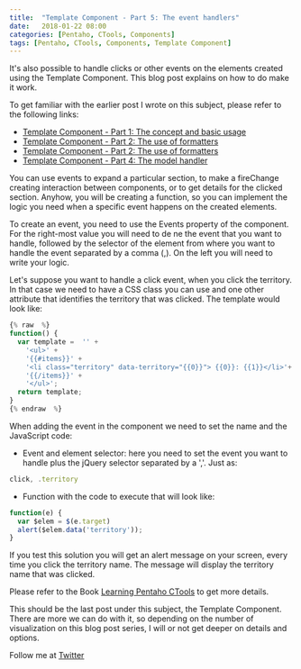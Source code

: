 ```yaml
---
title:  "Template Component - Part 5: The event handlers"
date:   2018-01-22 08:00
categories: [Pentaho, CTools, Components]
tags: [Pentaho, CTools, Components, Template Component]
---
```


It's also possible to handle clicks or other events on the elements created using the Template Component. This blog post explains on how to do make it work.

To get familiar with the earlier post I wrote on this subject, please refer to the following links: 

- [Template Component - Part 1: The concept and basic usage](http://mfgaspar.github.io/2017/Template-Component-Part-1/)
- [Template Component - Part 2: The use of formatters](http://mfgaspar.github.io/2017/Template-Component-Part-2/)
- [Template Component - Part 2: The use of formatters](http://mfgaspar.github.io/2017/Template-Component-Part-3/)
- [Template Component - Part 4: The model handler](http://mfgaspar.github.io/2017/Template-Component-Part-4/)

You can use events to expand a particular section, to make a fireChange creating interaction between components, or to get details for the clicked section. Anyhow, you will be creating a function, so you can implement the logic you need when a specific event happens on the created elements.

To create an event, you need to use the Events property of the component. For the right-most value you will need to de ne the event that you want to handle, followed by the selector of the element from where you want to handle the event separated by a comma (,). On the left you will need to write your logic.

Let's suppose you want to handle a click event, when you click the territory. In that case we need to have a CSS class you can use and one other attribute that identifies the territory that was clicked. The template would look like:

```javascript
{% raw  %} 
function() { 
  var template =  '' +
    '<ul>' +
    '{{#items}}' +
    '<li class="territory" data-territory="{{0}}"> {{0}}: {{1}}</li>'+
    '{{/items}}' +
    '</ul>'; 
  return template;
} 
{% endraw  %} 
```
When adding the event in the component we need to set the name and the JavaScript code: 

- Event and element selector: here you need to set the event you want to handle plus the jQuery selector separated by a ','. Just as:    

```javascript
click, .territory
```

- Function with the code to execute that will look like: 

```javascript
function(e) {     
  var $elem = $(e.target)
  alert($elem.data('territory'));
}
```

If you test this solution you will get an alert message on your screen, every time you click the territory name. The message will display the territory name that was clicked. 

Please refer to the Book [Learning Pentaho CTools](https://www.packtpub.com/big-data-and-business-intelligence/learning-pentaho-ctools) to get more details.

This should be the last post under this subject, the Template Component. There are more we can do with it, so depending on the number of visualization on this blog post series, I will or not get deeper on details and options.

Follow me at [Twitter](https://twitter.com/migfgaspar)

[Live Insights]: #



